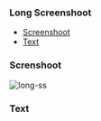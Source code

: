 ### Long Screenshoot
<ul>
<li> <a href="#screnshoot">Screenshoot</a> </li>
<li> <a href="#teks">Text</a> </li>
</ul>


<div id="screnshoot" class="screnshoot"> <h3>Screnshoot</h3> </div>





![long-ss](https://user-images.githubusercontent.com/116990574/205523542-fbd40c33-9a02-413b-ad8e-166669ee5ac3.png)

<div id="teks" class="screnshoot"> <h3>Text</h3> </div>
